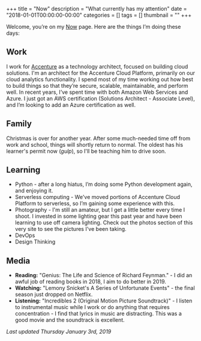+++
title = "Now"
description = "What currently has my attention"
date = "2018-01-01T00:00:00-00:00"
categories = []
tags = []
thumbnail = ""
+++

Welcome, you’re on my [Now](https://nownownow.com/about) page. Here are the things I’m doing these days:

## Work

I work for [Accenture](https://accenture.com) as a technology architect, focused on building cloud solutions. I'm an architect for the Accenture Cloud Platform, primarily on our cloud analytics functionality. I spend most of my time working out how best to build things so that they’re secure,  scalable, maintainable, and perform well. In recent years, I’ve spent time with both Amazon Web Services and Azure. I just got an  AWS certification (Solutions Architect - Associate Level), and I’m looking to add an Azure certification as well.

## Family

Christmas is over for another year. After some much-needed time off from work and school, things will shortly return to normal. The oldest has his learner's permit now (_gulp_), so I'll be teaching him to drive soon. 

## Learning

* Python - after a long hiatus, I’m doing some Python development again, and enjoying it.
* Serverless computing - We've moved portions of Accenture Cloud Platform to serverless, so I’m gaining some experience with this.
* Photography - I'm still an amateur, but I get a little better every time I shoot. I invested in some lighting gear this past year and have been learning to use off camera lighting. Check out the photos section of this very site to see the pictures I've been taking.
* DevOps
* Design Thinking

## Media

* **Reading:** "Genius: The Life and Science of Richard Feynman." - I did an awful job of reading books in 2018, I aim to do better in 2019. 
* **Watching:** "Lemony Snicket's A Series of Unfortunate Events" - the final season just dropped on Netflix.
* **Listening:** "Incredibles 2 (Original Motion Picture Soundtrack)" - I listen to instrumental music while I work or do anything that requires concentration - I find that lyrics in music are distracting. This was a good movie and the soundtrack is excellent. 

_Last updated Thursday January 3rd, 2019_
